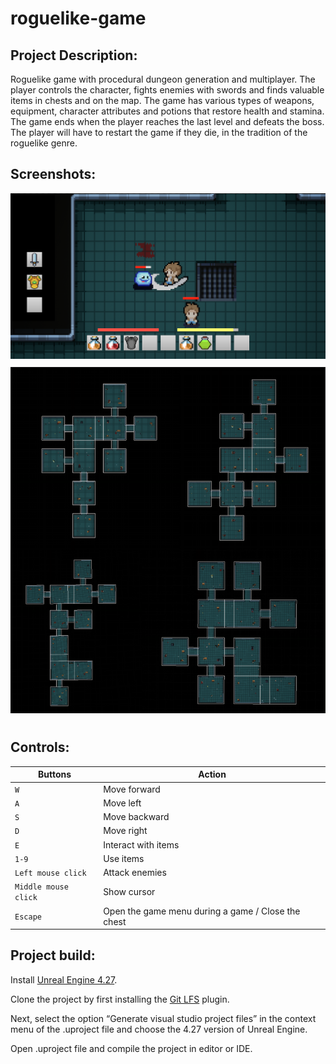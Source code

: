 # roguelike-game

## Project Description:

Roguelike game with procedural dungeon generation and multiplayer. The player controls the character, fights enemies with swords and finds valuable items in chests and on the map. The game has various types of weapons, equipment, character attributes and potions that restore health and stamina. The game ends when the player reaches the last level and defeats the boss. The player will have to restart the game if they die, in the tradition of the roguelike genre.

## Screenshots:

<div style="text-align: center;">
    <img src="Screenshots/Screenshot_1.png" style="margin-bottom: 10px;" />
    <img src="Screenshots/Screenshot_2.png" style="margin-bottom: 10px;" />
</div>

## Controls:

| Buttons | Action | 
| --- | --- | 
| `W` | Move forward | 
| `A` | Move left | 
| `S` | Move backward |
| `D` | Move right | 
| `E` | Interact with items |
| `1-9` | Use items |
| `Left mouse click` | Attack enemies |
| `Middle mouse click` | Show cursor |
| `Escape` | Open the game menu during a game / Close the chest | |

## Project build:

Install [Unreal Engine 4.27](https://www.unrealengine.com/en-US/download).

Clone the project by first installing the [Git LFS](https://git-lfs.com/) plugin. 

Next, select the option “Generate visual studio project files” in the context menu of the .uproject file and choose the 4.27 version of Unreal Engine.

Open .uproject file and compile the project in editor or IDE. 
